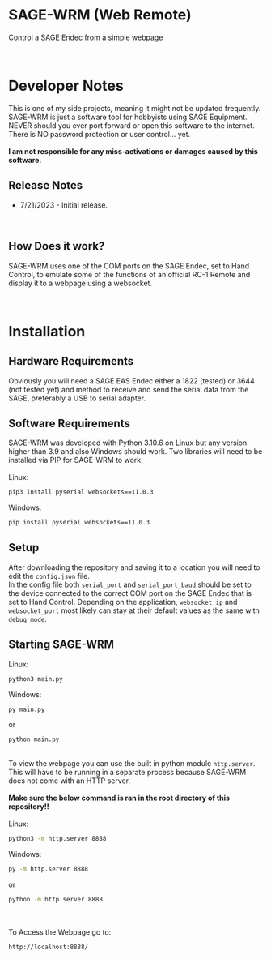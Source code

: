 # SAGE-WRM (Web Remote)
 Control a SAGE Endec from a simple webpage

<br />

# Developer Notes
 This is one of my side projects, meaning it might not be updated frequently. SAGE-WRM is just a software tool for hobbyists using SAGE Equipment. NEVER should you ever port forward or open this software to the internet. There is NO password protection or user control… yet.
\
\
**I am not responsible for any miss-activations or damages caused by this software.**

## Release Notes
- 7/21/2023 - Initial release.

<br />

## How Does it work?
 SAGE-WRM uses one of the COM ports on the SAGE Endec, set to Hand Control, to emulate some of the functions of an official RC-1 Remote and display it to a webpage using a websocket.

<br />

# Installation 

## Hardware Requirements
 Obviously you will need a SAGE EAS Endec either a 1822 (tested) or 3644 (not tested yet) and method to receive and send the serial data from the SAGE, preferably a USB to serial adapter.

## Software Requirements
 SAGE-WRM was developed with Python 3.10.6 on Linux but any version higher than 3.9 and also Windows should work. Two libraries will need to be installed via PIP for SAGE-WRM to work.
\
\
 Linux:
 ```bash
 pip3 install pyserial websockets==11.0.3
 ```

 Windows:
 ```bash
 pip install pyserial websockets==11.0.3
 ```

## Setup
 After downloading the repository and saving it to a location you will need to edit the `config.json` file.
\
In the config file both `serial_port` and `serial_port_baud` should be set to the device connected to the correct COM port on the SAGE Endec that is set to Hand Control. Depending on the application, `websocket_ip` and `websocket_port` most likely can stay at their default values as the same with `debug_mode`.

## Starting SAGE-WRM
 Linux:
 ```bash
 python3 main.py
 ```

 Windows:
 ```bash
 py main.py
 ```
 or
  ```bash
 python main.py
 ```
\
  To view the webpage you can use the built in python module `http.server`. This will have to be running in a separate process because SAGE-WRM does not come with an HTTP server. 
  \
  \
  **Make sure the below command is ran in the root directory of this repository!!**
  \
  \
  Linux:
 ```bash
 python3 -m http.server 8888
 ```

 Windows:
 ```bash
 py -m http.server 8888
 ```
 or
  ```bash
 python -m http.server 8888
 ```
\
\
To Access the Webpage go to:
```
http://localhost:8888/
```
